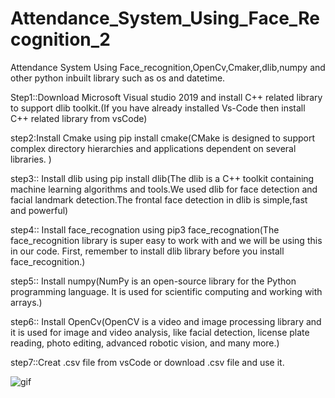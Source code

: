 # Attendance_System_Using_Face_Recognition_2
Attendance System Using Face_recognition,OpenCv,Cmaker,dlib,numpy and other python inbuilt library such as os and datetime.


Step1::Download Microsoft Visual studio 2019 and install C++ related library to support dlib toolkit.(If you have already installed Vs-Code then install C++ related library from vsCode)

step2:Install Cmake using pip install cmake(CMake is designed to support complex directory hierarchies and applications dependent on several libraries. )

step3:: Install dlib using pip install dlib(The dlib is a C++ toolkit containing machine learning algorithms and tools.We used dlib for face detection and facial landmark detection.The frontal face detection in dlib is simple,fast and powerful)

step4:: Install face_recognation using pip3 face_recognation(The face_recognition library is super easy to work with and we will be using this in our code. First, remember to install dlib library before you install face_recognition.)

step5:: Install numpy(NumPy is an open-source library for the Python programming language. It is used for scientific computing and working with arrays.)

step6:: Install OpenCv(OpenCV is a video and image processing library and it is used for image and video analysis, like facial detection, license plate reading, photo editing, advanced robotic vision, and many more.)

step7::Creat .csv file from vsCode or download .csv file and use it.


![gif](https://github.com/TapendraBaduwal/Attendance_System_Using_Face_Recognatio_2/blob/master/Demo_video.gif)
